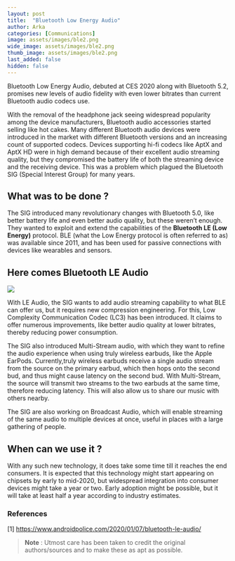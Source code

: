 ```yaml
---
layout: post
title:  "Bluetooth Low Energy Audio"
author: Arka
categories: [Communications]
image: assets/images/ble2.png
wide_image: assets/images/ble2.png
thumb_image: assets/images/ble2.png
last_added: false
hidden: false
---
```

Bluetooth Low Energy Audio, debuted at CES 2020 along with Bluetooth 5.2, promises new levels of audio fidelity with even lower bitrates than current Bluetooth audio codecs use.

With the removal of the headphone jack seeing widespread popularity among the device manufacturers, Bluetooth audio accessories started selling like hot cakes. Many different Bluetooth audio devices were introduced in the market with different Bluetooth versions and an increasing count of supported codecs. Devices supporting hi-fi codecs like AptX and AptX HD were in high demand because of their excellent audio streaming quality, but they compromised the battery life of both the streaming device and the receiving device. This was a problem which plagued the Bluetooth SIG (Special Interest Group) for many years.


## What was to be done ?
The SIG introduced many revolutionary changes with Bluetooth 5.0, like better battery life and even better audio quality, but these weren’t enough. They wanted to exploit and extend the capabilities of the **Bluetooth LE (Low Energy)** protocol. BLE (what the Low Energy protocol is often referred to as) was available since 2011, and has been used for passive connections with devices like wearables and sensors.

## Here comes Bluetooth LE Audio
![](https://github.com/monsij/insight/raw/master/assets/images/ble1.JPG)

With LE Audio, the SIG wants to add audio streaming capability to what BLE can offer us, but it requires new compression engineering. For this, Low Complexity Communication Codec (LC3) has been introduced. It claims to offer numerous improvements, like better audio quality at lower bitrates, thereby reducing power consumption.

The SIG also introduced Multi-Stream audio, with which they want to refine the audio experience when using truly wireless earbuds, like the Apple EarPods. Currently,truly wireless earbuds receive a single audio stream from the source on the primary earbud, which then hops onto the second bud, and thus might cause latency on the second bud. With Multi-Stream, the source will transmit two streams to the two earbuds at the same time, therefore reducing latency. This will also allow us to share our music with others nearby.

The SIG are also working on Broadcast Audio, which will enable streaming of the same audio to multiple devices at once, useful in places with a large gathering of people.


## When can we use it ?
With any such new technology, it does take some time till it reaches the end consumers. It is expected that this technology might start appearing on chipsets by early to mid-2020, but widespread integration into consumer devices might take a year or two. Early adoption might be possible, but it will take at least half a year according to industry estimates.

### References

[1] <a href="https://www.androidpolice.com/2020/01/07/bluetooth-le-audio/?amp" target="_blank">https://www.androidpolice.com/2020/01/07/bluetooth-le-audio/</a>


> **Note** :
Utmost care has been taken to credit the original authors/sources and to make these as apt as possible.
